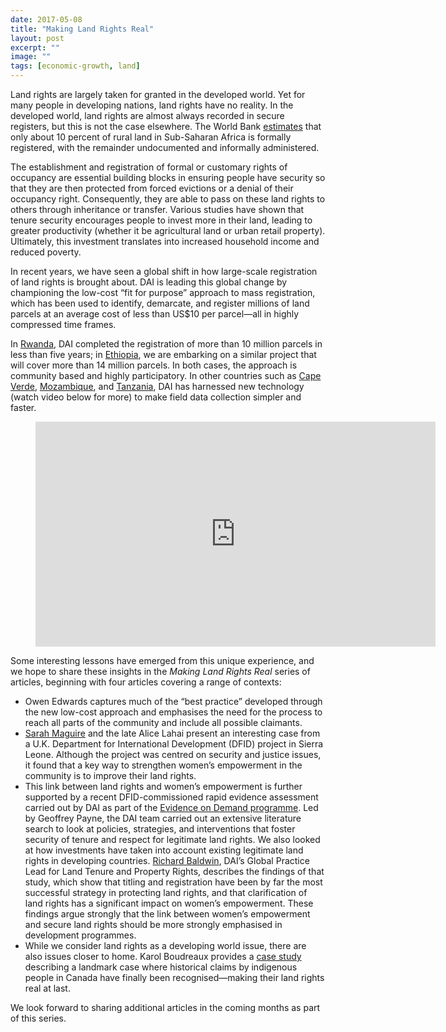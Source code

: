 ```yaml
---
date: 2017-05-08
title: "Making Land Rights Real"
layout: post
excerpt: ""
image: ""
tags: [economic-growth, land]
---
```

<p>Land rights are largely taken for granted in the developed world. Yet for many people in developing nations, land rights have no reality. In the developed world, land rights are almost always recorded in secure registers, but this is not the case elsewhere. The World Bank <a href="http://documents1.worldbank.org/curated/en/732661468191967924/pdf/Securing-Africas-land-for-shared-prosperity-a-program-to-scale-up-reforms-and-investments.pdf">estimates</a> that only about 10 percent of rural land in Sub-Saharan Africa is formally registered, with the remainder undocumented and informally administered.</p><p>The establishment and registration of formal or customary rights of occupancy are essential building blocks in ensuring people have security so that they are then protected from forced evictions or a denial of their occupancy right. Consequently, they are able to pass on these land rights to others through inheritance or transfer. Various studies have shown that tenure security encourages people to invest more in their land, leading to greater productivity (whether it be agricultural land or urban retail property). Ultimately, this investment translates into increased household income and reduced poverty.</p><p>In recent years, we have seen a global shift in how large-scale registration of land rights is brought about. DAI is leading this global change by championing the low-cost “fit for purpose” approach to mass registration, which has been used to identify, demarcate, and register millions of land parcels at an average cost of less than US$10 per parcel—all in highly compressed time frames.</p><p>In <a href="https://www.dai.com/our-work/projects/rwanda-support-land-tenure-regularisation">Rwanda</a>, DAI completed the registration of more than 10 million parcels in less than five years; in <a href="https://www.dai.com/our-work/projects/ethiopia-land-investment-transformation-lift">Ethiopia</a>, we are embarking on a similar project that will cover more than 14 million parcels. In both cases, the approach is community based and highly participatory. In other countries such as <a href="https://www.dai.com/our-work/projects/cape-verde-preparation-comprehensive-field-operations-manual-and-completing">Cape Verde</a>, <a href="https://www.dai.com/our-work/projects/mozambique-consultancy-and-technical-assistance-mca-mozambique-land-component">Mozambique</a>, and <a href="https://www.dai.com/our-work/projects/tanzania-feed-future-tanzania-land-tenure-assistance-lta">Tanzania</a>, DAI has harnessed new technology (watch video below for more) to make field data collection simpler and faster.</p><figure class="kg-card kg-embed-card"><iframe src="https://player.vimeo.com/video/206238160" width="640" height="360" frameborder="0" webkitallowfullscreen="" mozallowfullscreen="" allowfullscreen=""></iframe></figure><p>Some interesting lessons have emerged from this unique experience, and we hope to share these insights in the <em>Making Land Rights Real</em> series of articles, beginning with four articles covering a range of contexts:</p><ul><li>Owen Edwards captures much of the “best practice” developed through the new low-cost approach and emphasises the need for the process to reach all parts of the community and include all possible claimants.</li><li><a href="https://www.dai.com/who-we-are/our-team/sarah-maguire">Sarah Maguire</a> and the late Alice Lahai present an interesting case from a U.K. Department for International Development (DFID) project in Sierra Leone. Although the project was centred on security and justice issues, it found that a key way to strengthen women’s empowerment in the community is to improve their land rights.</li><li>This link between land rights and women’s empowerment is further supported by a recent DFID-commissioned rapid evidence assessment carried out by DAI as part of the <a href="https://www.dai.com/our-work/projects/worldwide-evidence-demand-core-services">Evidence on Demand programme</a>. Led by Geoffrey Payne, the DAI team carried out an extensive literature search to look at policies, strategies, and interventions that foster security of tenure and respect for legitimate land rights. We also looked at how investments have taken into account existing legitimate land rights in developing countries. <a href="https://www.dai.com/who-we-are/our-team/richard-baldwin">Richard Baldwin</a>, DAI’s Global Practice Lead for Land Tenure and Property Rights, describes the findings of that study, which show that titling and registration have been by far the most successful strategy in protecting land rights, and that clarification of land rights has a significant impact on women’s empowerment. These findings argue strongly that the link between women’s empowerment and secure land rights should be more strongly emphasised in development programmes.</li><li>While we consider land rights as a developing world issue, there are also issues closer to home. Karol Boudreaux provides a <a href="http://dai-global-developments.com/articles/the-law-of-the-land-recent-cases-show-legal-support-for-local-people/">case study</a> describing a landmark case where historical claims by indigenous people in Canada have finally been recognised—making their land rights real at last.</li></ul><p>We look forward to sharing additional articles in the coming months as part of this series.</p>
  